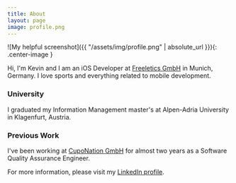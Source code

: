 ```yaml
---
title: About
layout: page
image: profile.png
---
```


![My helpful screenshot]({{ "/assets/img/profile.png" | absolute_url }}){: .center-image }

Hi, I'm Kevin and I am an iOS Developer at [Freeletics GmbH](https://www.freeletics.com) in Munich, Germany. I love sports and everything related to mobile development.

### University
I graduated my Information Management master's at Alpen-Adria University in Klagenfurt, Austria.

### Previous Work
I've been working at [CupoNation GmbH](https://www.cuponation.com) for almost two years as a Software Quality Assurance Engineer.

For more information, please visit my [LinkedIn profile](https://www.linkedin.com/in/kevin-chromik-28464897/).
